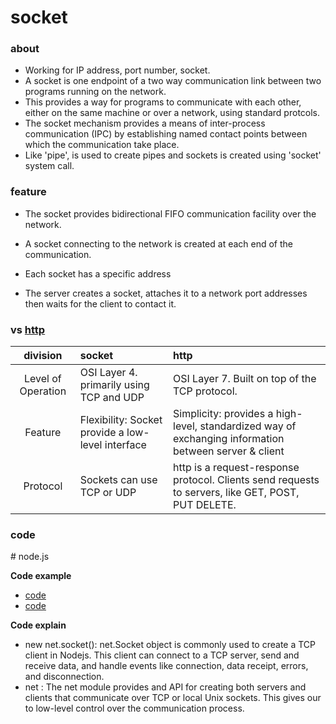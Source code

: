 # socket

### about

- Working for IP address, port number, socket.
- A socket is one endpoint of a two way communication link between two programs running on the network.
- This provides a way for programs to communicate with each other, either on the same machine or over a network, using standard protcols.
- The socket mechanism provides a means of inter-process communication (IPC) by establishing named contact points between which the communication take place.
- Like 'pipe', is used to create pipes and sockets is created using 'socket' system call.

### feature

- The socket provides bidirectional FIFO communication facility over the network.
- A socket connecting to the network is created at each end of the communication.
- Each socket has a specific address

- The server creates a socket, attaches it to a network port addresses then waits for the client to contact it.

### vs [http](../H/HTTP.md)

|      division      | socket                                            | http                                                                                                  |
| :----------------: | :------------------------------------------------ | :---------------------------------------------------------------------------------------------------- |
| Level of Operation | OSI Layer 4. primarily using TCP and UDP          | OSI Layer 7. Built on top of the TCP protocol.                                                        |
|      Feature       | Flexibility: Socket provide a low-level interface | Simplicity: provides a high-level, standardized way of exchanging information between server & client |
|      Protocol      | Sockets can use TCP or UDP                        | http is a request-response protocol. Clients send requests to servers, like GET, POST, PUT DELETE.    |

### code

\# node.js

**Code example**

- [code](../../../Language/Javascript/node/implement/S/S_socket_server.js)
- [code](../../../Language/Javascript/node/implement/S/S_socket_client.js)

**Code explain**

- new net.socket(): net.Socket object is commonly used to create a TCP client in Nodejs. This client can connect to a TCP server, send and receive data, and handle events like connection, data receipt, errors, and disconnection.
- net             : The net module provides and API for creating both servers and clients that communicate over TCP or local Unix sockets. This gives our to low-level control over the communication process.

